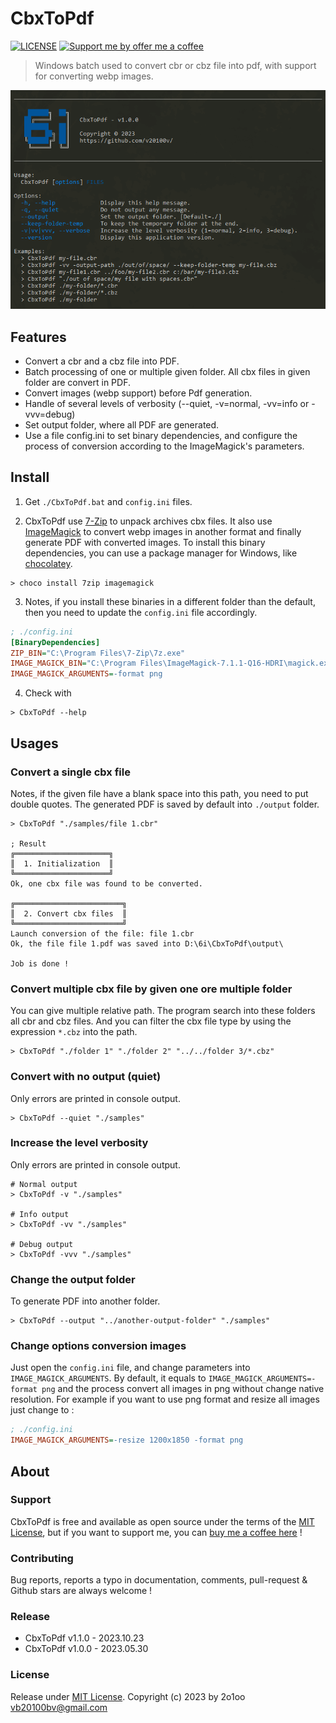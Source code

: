 CbxToPdf
========

[![LICENSE](https://img.shields.io/badge/license-MIT-informational.svg)](https://github.com/v20100v/6i-Jekyll/blob/develop/LICENSE.md)
[![Support me by offer me a coffee](https://img.shields.io/badge/Buy%20me%20a%20coffee-donate-informational.svg)](https://www.buymeacoffee.com/vincent.blain)

> Windows batch used to convert cbr or cbz file into pdf, with support for converting webp images.

![ink-tools CLI application](./doc/cbx-to-pdf.png)

## Features

- Convert a cbr and a cbz file into PDF.
- Batch processing of one or multiple given folder. All cbx files in given folder are convert in PDF.
- Convert images (webp support) before Pdf generation.
- Handle of several levels of verbosity (--quiet, -v=normal, -vv=info or -vvv=debug)
- Set output folder, where all PDF are generated.
- Use a file config.ini to set binary dependencies, and configure the process of conversion according to the ImageMagick's parameters.


## Install

1. Get `./CbxToPdf.bat` and `config.ini` files. 


2. CbxToPdf use [7-Zip](https://www.7-zip.org/) to unpack archives cbx files. It also use [ImageMagick](https://imagemagick.org/index.php) to convert webp images in another format and finally generate PDF with converted images. To install this binary dependencies, you can use a package manager for Windows, like [chocolatey](https://chocolatey.org/).

```
> choco install 7zip imagemagick
```

3. Notes, if you install these binaries in a different folder than the default, then you need to update the `config.ini` file accordingly.

```ini
; ./config.ini
[BinaryDependencies]
ZIP_BIN="C:\Program Files\7-Zip\7z.exe"
IMAGE_MAGICK_BIN="C:\Program Files\ImageMagick-7.1.1-Q16-HDRI\magick.exe"
IMAGE_MAGICK_ARGUMENTS=-format png
```

4. Check with

```batch
> CbxToPdf --help
```


## Usages

### Convert a single cbx file

Notes, if the given file have a blank space into this path, you need to put double quotes. The generated PDF is saved by default into `./output` folder.

```batch
> CbxToPdf "./samples/file 1.cbr"

; Result
╔═════════════════════╗
║  1. Initialization  ║
╚═════════════════════╝
Ok, one cbx file was found to be converted.

╔════════════════════════╗
║  2. Convert cbx files  ║
╚════════════════════════╝
Launch conversion of the file: file 1.cbr
Ok, the file file 1.pdf was saved into D:\6i\CbxToPdf\output\

Job is done !
```

### Convert multiple cbx file by given one ore multiple folder

You can give multiple relative path. The program search into these folders all cbr and cbz files. And you can filter the cbx file type by using the expression `*.cbz` into the path.

```batch
> CbxToPdf "./folder 1" "./folder 2" "../../folder 3/*.cbz"
```

### Convert with no output (quiet)

Only errors are printed in console output.

```batch
> CbxToPdf --quiet "./samples" 
```

### Increase the level verbosity

Only errors are printed in console output.

```batch
# Normal output
> CbxToPdf -v "./samples"

# Info output
> CbxToPdf -vv "./samples"

# Debug output
> CbxToPdf -vvv "./samples" 
```

### Change the output folder

To generate PDF into another folder.

```batch
> CbxToPdf --output "../another-output-folder" "./samples" 
```

### Change options conversion images

Just open the `config.ini` file, and change parameters into `IMAGE_MAGICK_ARGUMENTS`. By default, it equals to `IMAGE_MAGICK_ARGUMENTS=-format png` and the process convert all images in png without change native resolution. For example if you want to use png format and resize all images just change to :

```ini
; ./config.ini
IMAGE_MAGICK_ARGUMENTS=-resize 1200x1850 -format png
```


## About

### Support

CbxToPdf is free and available as open source under the terms of the [MIT License](./LICENSE.md), but if you want to support me, you can [buy me a coffee here](https://www.buymeacoffee.com/vincent.blain) !

### Contributing

Bug reports, reports a typo in documentation, comments, pull-request & Github stars are always welcome !

### Release

- CbxToPdf v1.1.0 - 2023.10.23
- CbxToPdf v1.0.0 - 2023.05.30


### License

Release under [MIT License](./LICENSE.md).
Copyright (c) 2023 by 2o1oo vb20100bv@gmail.com
